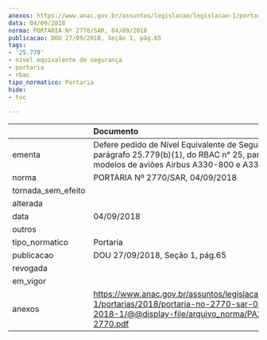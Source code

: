 ```yaml
---
anexos: https://www.anac.gov.br/assuntos/legislacao/legislacao-1/portarias/2018/portaria-no-2770-sar-04-09-2018-1/@@display-file/arquivo_norma/PA2018-2770.pdf
data: 04/09/2018
norma: PORTARIA Nº 2770/SAR, 04/09/2018
publicacao: DOU 27/09/2018, Seção 1, pág.65
tags:
- '25.779'
- nível equivalente de segurança
- portaria
- rbac
tipo_normatico: Portaria
hide: 
- toc 
 
---
```


|                    | Documento                                                                                                                                              |
|:-------------------|:-------------------------------------------------------------------------------------------------------------------------------------------------------|
| ementa             | Defere pedido de Nível Equivalente de Segurança para o parágrafo 25.779(b)(1), do RBAC n° 25, para os modelos de aviões Airbus A330-800 e A330-900.    |
| norma              | PORTARIA Nº 2770/SAR, 04/09/2018                                                                                                                       |
| tornada_sem_efeito |                                                                                                                                                        |
| alterada           |                                                                                                                                                        |
| data               | 04/09/2018                                                                                                                                             |
| outros             |                                                                                                                                                        |
| tipo_normatico     | Portaria                                                                                                                                               |
| publicacao         | DOU 27/09/2018, Seção 1, pág.65                                                                                                                        |
| revogada           |                                                                                                                                                        |
| em_vigor           |                                                                                                                                                        |
| anexos             | https://www.anac.gov.br/assuntos/legislacao/legislacao-1/portarias/2018/portaria-no-2770-sar-04-09-2018-1/@@display-file/arquivo_norma/PA2018-2770.pdf |
